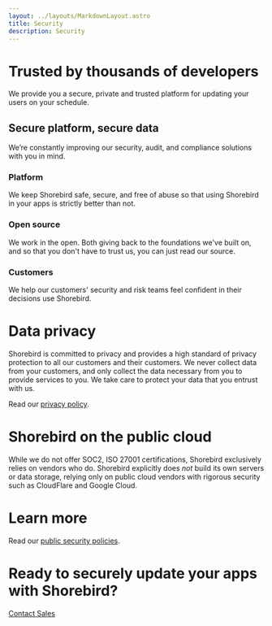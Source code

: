 ```yaml
---
layout: ../layouts/MarkdownLayout.astro
title: Security
description: Security
---
```


# Trusted by thousands of developers

We provide you a secure, private and trusted platform for updating your users on your schedule.

## Secure platform, secure data

We’re constantly improving our security, audit, and compliance solutions with you in mind.

### Platform

We keep Shorebird safe, secure, and free of abuse so that using Shorebird in your apps is strictly better than not.

### Open source

We work in the open. Both giving back to the foundations we've built on, and so that you don't have to trust us, you can just read our source.

### Customers

We help our customers' security and risk teams feel confident in their decisions use Shorebird.

# Data privacy

Shorebird is committed to privacy and provides a high standard of privacy protection to all our customers and their customers. We never collect data from your customers, and only collect the data necessary from you to provide services to you. We take care to protect your data that you entrust with us.

Read our [privacy policy](/privacy).

# Shorebird on the public cloud

While we do not offer SOC2, ISO 27001 certifications, Shorebird exclusively relies on vendors who do. Shorebird explicitly does _not_ build its own servers or data storage, relying only on public cloud vendors with rigorous security such as CloudFlare and Google Cloud.

# Learn more

Read our [public security policies](https://handbook.shorebird.dev/security).

# Ready to securely update your apps with Shorebird?

[Contact Sales](/contact)
